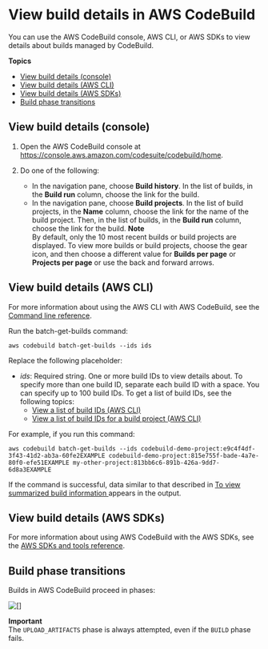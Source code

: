 # View build details in AWS CodeBuild<a name="view-build-details"></a>

You can use the AWS CodeBuild console, AWS CLI, or AWS SDKs to view details about builds managed by CodeBuild\.

**Topics**
+ [View build details \(console\)](#view-build-details-console)
+ [View build details \(AWS CLI\)](#view-build-details-cli)
+ [View build details \(AWS SDKs\)](#view-build-details-sdks)
+ [Build phase transitions](#view-build-details-phases)

## View build details \(console\)<a name="view-build-details-console"></a>

1. Open the AWS CodeBuild console at [https://console\.aws\.amazon\.com/codesuite/codebuild/home](https://console.aws.amazon.com/codesuite/codebuild/home)\.

1. Do one of the following:
   + In the navigation pane, choose **Build history**\. In the list of builds, in the **Build run** column, choose the link for the build\. 
   + In the navigation pane, choose **Build projects**\. In the list of build projects, in the **Name** column, choose the link for the name of the build project\. Then, in the list of builds, in the **Build run** column, choose the link for the build\.
**Note**  
By default, only the 10 most recent builds or build projects are displayed\. To view more builds or build projects, choose the gear icon, and then choose a different value for **Builds per page** or **Projects per page** or use the back and forward arrows\.

## View build details \(AWS CLI\)<a name="view-build-details-cli"></a>

For more information about using the AWS CLI with AWS CodeBuild, see the [Command line reference](cmd-ref.md)\.

Run the batch\-get\-builds command:

```
aws codebuild batch-get-builds --ids ids
```

Replace the following placeholder:
+ *ids*: Required string\. One or more build IDs to view details about\. To specify more than one build ID, separate each build ID with a space\. You can specify up to 100 build IDs\. To get a list of build IDs, see the following topics:
  + [View a list of build IDs \(AWS CLI\)](view-build-list.md#view-build-list-cli)
  + [View a list of build IDs for a build project \(AWS CLI\)](view-builds-for-project.md#view-builds-for-project-cli)

For example, if you run this command:

```
aws codebuild batch-get-builds --ids codebuild-demo-project:e9c4f4df-3f43-41d2-ab3a-60fe2EXAMPLE codebuild-demo-project:815e755f-bade-4a7e-80f0-efe51EXAMPLE my-other-project:813bb6c6-891b-426a-9dd7-6d8a3EXAMPLE
```

If the command is successful, data similar to that described in [To view summarized build information ](getting-started-cli-monitor-build.md#getting-started-cli-monitor-build-cli) appears in the output\.

## View build details \(AWS SDKs\)<a name="view-build-details-sdks"></a>

For more information about using AWS CodeBuild with the AWS SDKs, see the [AWS SDKs and tools reference](sdk-ref.md)\.

## Build phase transitions<a name="view-build-details-phases"></a>

Builds in AWS CodeBuild proceed in phases:



![\[\]](http://docs.aws.amazon.com/codebuild/latest/userguide/images/build-phases.png)



**Important**  
The `UPLOAD_ARTIFACTS` phase is always attempted, even if the `BUILD` phase fails\.